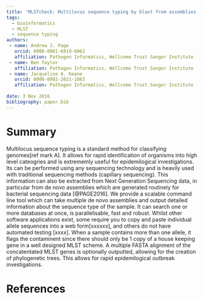 ```yaml
---
title: 'MLSTcheck: Multilocus sequence typing by blast from assemblies against PubMLST'
tags:
  - bioinformatics
  - MLST
  - sequence typing
authors:
 - name: Andrew J. Page
   orcid: 0000-0001-6919-6062
   affiliation: Pathogen Informatics, Wellcome Trust Sanger Institute
 - name: Ben Taylor
   affiliation: Pathogen Informatics, Wellcome Trust Sanger Institute
 - name: Jacqueline A. Keane
   orcid: 0000-0002-2021-1863
   affiliation: Pathogen Informatics, Wellcome Trust Sanger Institute
  
date: 3 Nov 2016
bibliography: paper.bib
---
```


# Summary
Multilocus sequence typing is a standard method for classifying genomes[ref mark A]. It allows for rapid identification of organisms into high level cateogries and is extrememly useful for epidemilogical investigations. Its can be performed using any sequencing technology and is heavily used with traditional sequencing methods (capillary sequencing).   This information can also be extracted from Next Generation Sequencing data, in particular from de novo assemblies which are generated routinely for bacterial sequencing data [@PAGE2016]. We provide a scalable command line tool which can take multiple de novo assemblies and output detailed information about the sequence type of the sample. It can search one or more databases at once, is parallelisable, fast and robust. Whilst other software applications exist, some require you to copy and paste individual allele sequences into a web form[xxxxxx], and others do not have automated testing [xxxx].  When a sample contains more than one allele, it flags the contaminent since there should only be 1 copy of a house keeping gene in a well designed MLST scheme. A multiple FASTA alignment of the concatentated MLST genes is optionally outputted, allowing for the creation of phylogenetic trees. This allows for rapid epidemilogical outbreak investigations.  

# References